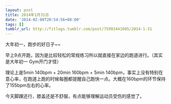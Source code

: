 ```yaml
---
layout: post
title: 2014年1月31日
date: '2014-02-08T20:54:56+08:00'
tags: []
tumblr_url: http://fitlogs.tumblr.com/post/75993441605/2014-1-31
---
```

大年初一，跑步的好日子~~

早上9点开跑，因为是比较轻松的常规练习所以就直接在家边的跑道进行。（其实是大年初一 Gym开门才怪）

理论上是5min 140bpm + 20min 160bpm + 5min 140bpm，事实上没有特别在意心率，在跑道上跑的时候每圈都提醒自己跑快一点。大概在160bpm的环节保持了155bpm左右的心率。

今天脚踝还行，膝盖还是不舒服，有点能够理解运动员受伤的感觉了。
